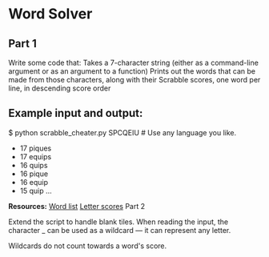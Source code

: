 # Word Solver

## Part 1

Write some code that:
Takes a 7-character string (either as a command-line argument or as an argument to a function)
Prints out the words that can be made from those characters, along with their Scrabble scores, one word per line, in descending score order

## Example input and output:

$ python scrabble_cheater.py SPCQEIU  # Use any language you like.

- 17 piques
- 17 equips
- 16 quips
- 16 pique
- 16 equip
- 15 quip
…

**Resources:**
[Word list](https://www.dropbox.com/s/qkg62nkh483g635/sowpods.txt?dl=0)
[Letter scores](https://www.dropbox.com/s/talrnaxaftbb1rz/letter_scores.txt?dl=0)
Part 2

Extend the script to handle blank tiles. When reading the input, the character _ can be used as a wildcard — it can represent any letter.

Wildcards do not count towards a word's score.
